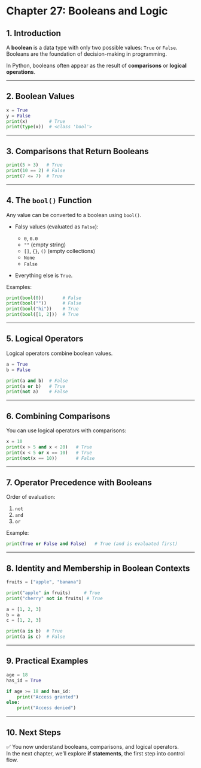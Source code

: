 # Chapter 27: Booleans and Logic

## 1. Introduction
A **boolean** is a data type with only two possible values: `True` or `False`.  
Booleans are the foundation of decision-making in programming.  

In Python, booleans often appear as the result of **comparisons** or **logical operations**.  

---

## 2. Boolean Values
```python
x = True
y = False
print(x)        # True
print(type(x))  # <class 'bool'>
```

---

## 3. Comparisons that Return Booleans
```python
print(5 > 3)   # True
print(10 == 2) # False
print(7 <= 7)  # True
```

---

## 4. The `bool()` Function
Any value can be converted to a boolean using `bool()`.  

- Falsy values (evaluated as `False`):  
  - `0`, `0.0`  
  - `""` (empty string)  
  - `[]`, `{}`, `()` (empty collections)  
  - `None`  
  - `False`  

- Everything else is `True`.  

Examples:

```python
print(bool(0))       # False
print(bool(""))      # False
print(bool("hi"))    # True
print(bool([1, 2]))  # True
```

---

## 5. Logical Operators
Logical operators combine boolean values.

```python
a = True
b = False

print(a and b)  # False
print(a or b)   # True
print(not a)    # False
```

---

## 6. Combining Comparisons
You can use logical operators with comparisons:

```python
x = 10
print(x > 5 and x < 20)   # True
print(x < 5 or x == 10)   # True
print(not(x == 10))       # False
```

---

## 7. Operator Precedence with Booleans
Order of evaluation:  
1. `not`  
2. `and`  
3. `or`  

Example:

```python
print(True or False and False)   # True (and is evaluated first)
```

---

## 8. Identity and Membership in Boolean Contexts
```python
fruits = ["apple", "banana"]

print("apple" in fruits)     # True
print("cherry" not in fruits) # True

a = [1, 2, 3]
b = a
c = [1, 2, 3]

print(a is b)  # True
print(a is c)  # False
```

---

## 9. Practical Examples
```python
age = 18
has_id = True

if age >= 18 and has_id:
    print("Access granted")
else:
    print("Access denied")
```

---

## 10. Next Steps
✅ You now understand booleans, comparisons, and logical operators.  
In the next chapter, we’ll explore **if statements**, the first step into control flow.